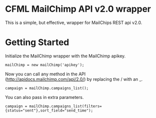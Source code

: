 CFML MailChimp API v2.0 wrapper
=========

This is a simple, but effective, wrapper for MailChips REST api v2.0.

Getting Started
===============

Initialize the MailChimp wrapper with the MailChimp apikey.

	mailChimp = new mailChimp('apikey');

Now you can call any method in the API (http://apidocs.mailchimp.com/api/2.0/) by replacing the / with an _.

	campaign = mailChimp.campaigns_list();

You can also pass in extra parameters.

	campaign = mailChimp.campaigns_list(filters={status="sent"},sort_field="send_time");
